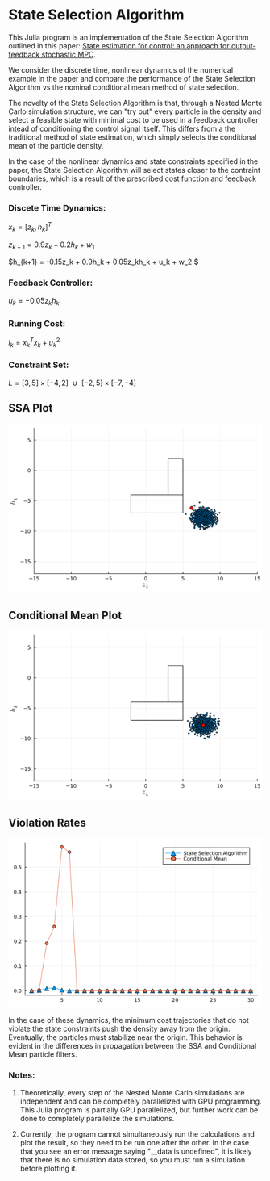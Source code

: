 # State Selection Algorithm

This Julia program is an implementation of the State Selection Algorithm outlined in this paper: [State estimation for control: an approach for output-feedback stochastic MPC](https://arxiv.org/pdf/2303.00873).

We consider the discrete time, nonlinear dynamics of the numerical example in the paper and compare the performance of the State Selection Algorithm vs the nominal conditional mean method of state selection. 

The novelty of the State Selection Algorithm is that, through a Nested Monte Carlo simulation structure, we can "try out" every particle in the density and select a feasible state with minimal cost to be used in a feedback controller intead of conditioning the control signal itself. This differs from a the traditional method of state estimation, which simply selects the conditional mean of the particle density. 

In the case of the nonlinear dynamics and state constraints specified in the paper, the State Selection Algorithm will select states closer to the contraint boundaries, which is a result of the prescribed cost function and feedback controller.

### Discete Time Dynamics:
$x_k = [z_k,h_k]^T$

$z_{k+1} = 0.9z_k + 0.2h_k + w_1$

$h_{k+1} = -0.15z_k + 0.9h_k + 0.05z_kh_k + u_k + w_2 $

### Feedback Controller:
$u_k = -0.05z_kh_k$

### Running Cost:
$l_k = x_k^Tx_k + u_k^2$

### Constraint Set:

$L = [3,5] \times[-4,2]\:\:  \cup \:\: [-2,5] \times [-7,-4]$

## SSA Plot
![](/Saved_plots/ssa_gif_example.gif)

## Conditional Mean Plot
![](/Saved_plots/cm_example.gif)

## Violation Rates
![](/Saved_plots/violation_rates_example.png)

In the case of these dynamics, the minimum cost trajectories that do not violate the state constraints push the density away from the origin. Eventually, the particles must stabilize near the origin. This behavior is evident in the differences in propagation between the SSA and Conditional Mean particle filters.


### Notes:
1) Theoretically, every step of the Nested Monte Carlo simulations are independent and can be completely parallelized with GPU programming. This Julia program is partially GPU parallelized, but further work can be done to completely parallelize the simulations. 

2) Currently, the program cannot simultaneously run the calculations and plot the result, so they need to be run one after the other. In the case that you see an error message saying "__data is undefined", it is likely that there is no simulation data stored, so you must run a simulation before plotting it. 
